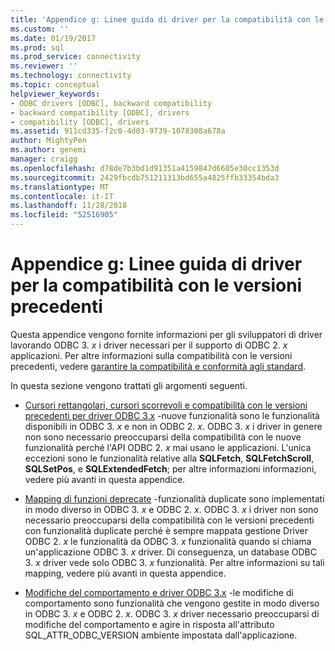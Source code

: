 ```yaml
---
title: 'Appendice g: Linee guida di driver per la compatibilità con le versioni precedenti | Microsoft Docs'
ms.custom: ''
ms.date: 01/19/2017
ms.prod: sql
ms.prod_service: connectivity
ms.reviewer: ''
ms.technology: connectivity
ms.topic: conceptual
helpviewer_keywords:
- ODBC drivers [ODBC], backward compatibility
- backward compatibility [ODBC], drivers
- compatibility [ODBC], drivers
ms.assetid: 911cd335-f2c0-4d03-9739-1078308a678a
author: MightyPen
ms.author: genemi
manager: craigg
ms.openlocfilehash: d78de7b3bd1d91351a4159847d6605e30cc1353d
ms.sourcegitcommit: 2429fbcdb751211313bd655a4825ffb33354bda3
ms.translationtype: MT
ms.contentlocale: it-IT
ms.lasthandoff: 11/28/2018
ms.locfileid: "52516905"
---
```

# <a name="appendix-g-driver-guidelines-for-backward-compatibility"></a>Appendice g: Linee guida di driver per la compatibilità con le versioni precedenti
Questa appendice vengono fornite informazioni per gli sviluppatori di driver lavorando ODBC 3. *x* i driver necessari per il supporto di ODBC 2. *x* applicazioni. Per altre informazioni sulla compatibilità con le versioni precedenti, vedere [garantire la compatibilità e conformità agli standard](../../../odbc/reference/develop-app/backward-compatibility-and-standards-compliance.md).  
  
 In questa sezione vengono trattati gli argomenti seguenti.  
  
-   [Cursori rettangolari, cursori scorrevoli e compatibilità con le versioni precedenti per driver ODBC 3.x](../../../odbc/reference/appendixes/block-cursors-scrollable-cursors-and-backward-compatibility.md) -nuove funzionalità sono le funzionalità disponibili in ODBC 3. *x* e non in ODBC 2. *x*. ODBC 3. *x* i driver in genere non sono necessario preoccuparsi della compatibilità con le nuove funzionalità perché l'API ODBC 2. *x* mai usano le applicazioni. L'unica eccezioni sono le funzionalità relative alla **SQLFetch**, **SQLFetchScroll**, **SQLSetPos**, e **SQLExtendedFetch**; per altre informazioni informazioni, vedere più avanti in questa appendice.  
  
-   [Mapping di funzioni deprecate](../../../odbc/reference/appendixes/mapping-deprecated-functions.md) -funzionalità duplicate sono implementati in modo diverso in ODBC 3. *x* e ODBC 2. *x*. ODBC 3. *x* i driver non sono necessario preoccuparsi della compatibilità con le versioni precedenti con funzionalità duplicate perché è sempre mappata gestione Driver ODBC 2. *x* le funzionalità da ODBC 3. *x* funzionalità quando si chiama un'applicazione ODBC 3. *x* driver. Di conseguenza, un database ODBC 3. *x* driver vede solo ODBC 3. *x* funzionalità. Per altre informazioni su tali mapping, vedere più avanti in questa appendice.  
  
-   [Modifiche del comportamento e driver ODBC 3.x](../../../odbc/reference/appendixes/behavioral-changes-and-odbc-3-x-drivers.md) -le modifiche di comportamento sono funzionalità che vengono gestite in modo diverso in ODBC 3. *x* e ODBC 2. *x*. ODBC 3. *x* driver necessario preoccuparsi di modifiche del comportamento e agire in risposta all'attributo SQL_ATTR_ODBC_VERSION ambiente impostata dall'applicazione.
